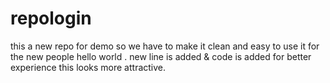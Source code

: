 # repologin
this a new repo for demo 
so we have to make it clean and easy to use it for the new people
hello world .
new line is added & code is added for better experience 
this looks more attractive.

